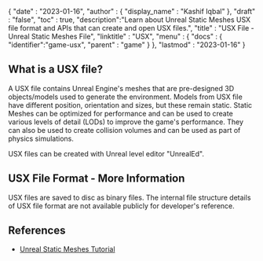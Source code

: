 {
  "date" : "2023-01-16",
  "author" : {
    "display_name" : "Kashif Iqbal"
  },
  "draft" : "false",
  "toc" : true,
  "description":"Learn about Unreal Static Meshes USX file format and APIs that can create and open USX files.",
  "title" : "USX File - Unreal Static Meshes File",
  "linktitle" : "USX",
  "menu" : {
    "docs" : {
      "identifier":"game-usx",
      "parent" : "game"
    }
  },
  "lastmod" : "2023-01-16"
}

## What is a USX file?

A USX file contains Unreal Engine's meshes that are pre-designed 3D objects/models used to generate the environment. Models from USX file have different position, orientation and sizes, but these remain static. Static Meshes can be optimized for performance and can be used to create various levels of detail (LODs) to improve the game's performance. They can also be used to create collision volumes and can be used as part of physics simulations.

USX files can be created with Unreal level editor "UnrealEd".

## USX File Format - More Information

USX files are saved to disc as binary files. The internal file structure details of USX file format are not available publicly for developer's reference.

## References

 * [Unreal Static Meshes Tutorial](https://docs.unrealengine.com/udk/Two/StaticMeshesTutorial.html)
